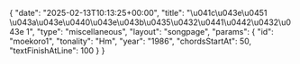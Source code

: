 {
    "date": "2025-02-13T10:13:25+00:00",
    "title": "\u041c\u043e\u0451 \u043a\u043e\u0440\u043e\u043b\u0435\u0432\u0441\u0442\u0432\u043e 1",
    "type": "miscellaneous",
    "layout": "songpage",
    "params": {
        "id": "moekoro1",
        "tonality": "Hm",
        "year": "1986",
        "chordsStartAt": 50,
        "textFinishAtLine": 100
    }
}